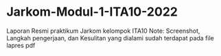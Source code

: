 # Jarkom-Modul-1-ITA10-2022
Laporan Resmi praktikum Jarkom kelompok ITA10
Note: Screenshot, Langkah pengerjaan, dan Kesulitan yang dialami sudah terdapat pada file lapres pdf
